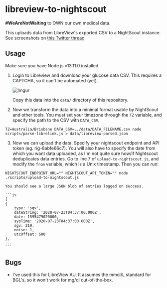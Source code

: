 libreview-to-nightscout
=======================

**#WeAreNotWaiting** to OWN our own medical data. 

This uploads data from LibreView's exported CSV to a NightScout instance. See screenshots on [this Twitter thread](https://twitter.com/liamzebedee/status/1286177553552556033)

## Usage

Make sure you have Node.js v13.11.0 installed.

 1. Login to Libreview and download your glucose data CSV. This requires a CAPTCHA, so it can't be automated (yet). 
    
    ![Imgur](https://i.imgur.com/xrYcmHv.png)

    Copy this data into the `data/` directory of this repository.
 
 2. Now we transform the data into a minimal format usable by NightScout and other tools. You must set your timezone through the `TZ` variable, and specify the path to the CSV with `DATA_CSV`. 
 
   `TZ=Australia/Brisbane DATA_CSV=../data/DATA_FILENAME.csv node scripts/parse-librelink.js > data/libreview-parsed.json`
 
 3. Now we can upload the data. Specify your nightscout endpoint and API token (eg. rig-8abfe66c7). You will also have to specify the date from which you want data uploaded, as I'm not quite sure how/if Nightscout deduplicates data entries. Go to line 7 of `upload-to-nightscout.js`, and modify the `from` variable, which is a Unix timestamp. Then you can run:

   `NIGHTSCOUT_ENDPOINT_URL="" NIGHTSCOUT_API_TOKEN="" node ./scripts/upload-to-nightscout.js`

    You should see a large JSON blob of entries logged on success.

    ```js
    [
    {
        type: 'sgv',
        dateString: '2020-07-23T04:37:00.000Z',
        date: 1595479020000,
        sysTime: '2020-07-23T04:37:00.000Z',
        sgv: 219,
        noise: 1,
        utcOffset: 600
    },
    ...
    ```

## Bugs

 - I've used this for LibreView AU. It assumes the mmol/L standard for BGL's, so it won't work for mg/dl out-of-the-box.

